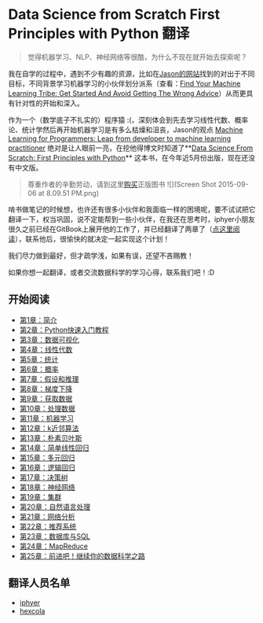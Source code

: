 # Data Science from Scratch First Principles with Python 翻译


> 觉得机器学习、NLP、神经网络等很酷，为什么不现在就开始去探索呢？


我在自学的过程中，遇到不少有趣的资源，比如在[Jason的网站](http://machinelearningmastery.com/)找到的对出于不同目标，不同背景学习机器学习的小伙伴划分派系（查看：[Find Your Machine Learning Tribe: Get Started And Avoid Getting The Wrong Advice](http://machinelearningmastery.com/machine-learning-tribe/)）从而更具有针对性的开始和深入。

作为一个（数学底子不扎实的）程序猿 :(，深刻体会到先去学习线性代数、概率论、统计学然后再开始机器学习是有多么枯燥和沮丧，Jason的观点 [Machine Learning for Programmers: Leap from developer to machine learning practitioner](http://machinelearningmastery.com/machine-learning-for-programmers/) 绝对是让人眼前一亮，在挖他得博文时知道了**[Data Science From Scratch: First Principles with Python](http://joelgrus.com/2015/04/26/data-science-from-scratch-first-principles-with-python/)** 这本书，在今年近5月份出版，现在还没有中文版。

> 尊重作者的辛勤劳动，请到这里[购买](http://www.amazon.com/Data-Science-Scratch-Principles-Python/dp/149190142X)正版图书
![](Screen Shot 2015-09-06 at 8.09.51 PM.png)

啃书做笔记的时候想，也许还有很多小伙伴和我面临一样的困境呢，要不试试把它翻译一下，权当巩固，说不定能帮到一些小伙伴，在我还在思考时，iphyer小朋友很久之前已经在GitBook上展开他的工作了，并已经翻译了两章了（[点这里阅读](http://iphyer.gitbooks.io/data-science-from-scratch-with-python/content/index.html)），联系他后，很愉快的就决定一起实现这个计划！

我们尽力做到最好，但才疏学浅，如果有误，还望不吝赐教！

如果你想一起翻译，或者交流数据科学的学习心得，联系我们吧！:D

## 开始阅读
* [第1章：简介](Chapter_01_Introduction.md)
* [第2章：Python快速入门教程](Chapter_02_A_Crash_Course_in_Python.md)
* [第3章：数据可视化](Chapter_03_Visualizing_Data.md)
* [第4章：线性代数](Chapter_04_Linear_Algebra.md)
* [第5章：统计](Chapter_05_Statistics.md)
* [第6章：概率](Chapter_06_Probability.md)
* [第7章：假设和推理](Chapter_07_Hypothesis_and_Inference.md)
* [第8章：梯度下降](Chapter_08_Gradient_Descent.md)
* [第9章：获取数据](Chapter_09_Getting_Data.md)
* [第10章：处理数据](Chapter_10_Working_with_Data.md)
* [第11章：机器学习](Chapter_11_Machine_Learning.md)
* [第12章：k近邻算法](Chapter_12_k_Nearest_Neighbors.md)
* [第13章：朴素贝叶斯](Chapter_13_Naive_Bayes.md)
* [第14章：简单线性回归](Chapter_14_Simple_Linear_Regression.md)
* [第15章：多元回归](Chapter_15_Multiple_Regression.md)
* [第16章：逻辑回归](Chapter_16_Logistic_Regression.md)
* [第17章：决策树](Chapter_17_Decision_Trees.md)
* [第18章：神经网络](Chapter_18_Neural_Networks.md)
* [第19章：集群](Chapter_19_Clustering.md)
* [第20章：自然语言处理](Chapter_20_Natural_Language_Processing.md)
* [第21章：网络分析](Chapter_21_Network_Analysis.md)
* [第22章：推荐系统](Chapter_22_Recommender_Systems)
* [第23章：数据库与SQL](Chapter_23_Database_and_SQL.md)
* [第24章：MapReduce](Chapter_24_MapReduce.md)
* [第25章：前进吧！继续你的数据科学之路](Chapter_25_Go_Forth_and_Do_Data_Science.md)

## 翻译人员名单
* [iphyer](https://github.com/iphyer)
* [hexcola](https://github.com/hexcola)

